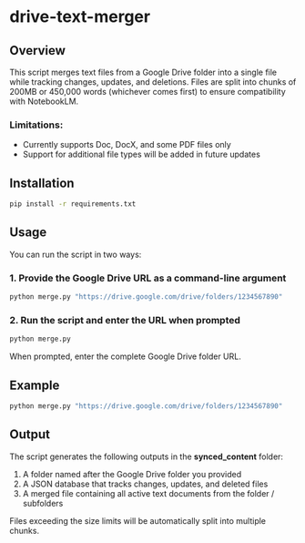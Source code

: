 # drive-text-merger
## Overview
This script merges text files from a Google Drive folder into a single file while tracking changes, updates, and deletions. Files are split into chunks of 200MB or 450,000 words (whichever comes first) to ensure compatibility with NotebookLM.

### Limitations:
- Currently supports Doc, DocX, and some PDF files only
- Support for additional file types will be added in future updates


## Installation
```bash
pip install -r requirements.txt
```

## Usage
You can run the script in two ways:
### 1. Provide the Google Drive URL as a command-line argument
```bash
python merge.py "https://drive.google.com/drive/folders/1234567890"
```
### 2. Run the script and enter the URL when prompted
```bash
python merge.py
```
When prompted, enter the complete Google Drive folder URL.

## Example
```bash
python merge.py "https://drive.google.com/drive/folders/1234567890"
```

## Output
The script generates the following outputs in the **synced_content** folder:

1. A folder named after the Google Drive folder you provided
2. A JSON database that tracks changes, updates, and deleted files
3. A merged file containing all active text documents from the folder / subfolders

Files exceeding the size limits will be automatically split into multiple chunks.













